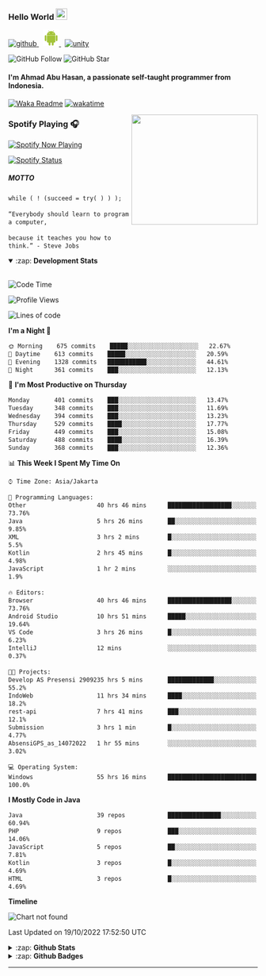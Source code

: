 ### Hello World <img src="https://github.com/eby8zevin/eby8zevin/blob/main/assets/Hi.gif"  width="23" height="23">

<p align="left">
  <a href="https://github.com/eby8zevin" target="_blank">
    <img src="https://github.com/eby8zevin/eby8zevin/blob/main/assets/GitHub.png" alt="github" width="33" height="33"/>
  </a>
  &nbsp;
  <a href="https://github.com/eby8zevin/QRBarcode" target="_blank">
    <img src="https://raw.githubusercontent.com/devicons/devicon/master/icons/android/android-plain.svg" alt="android" width="33" height="33"/>
  </a>
  &nbsp;
  <a href="https://github.com/eby8zevin/unity-ARMarker" target="_blank">
    <img src="https://raw.githubusercontent.com/devicons/devicon/master/icons/unity/unity-original.svg" alt="unity" width="33" height="33"/>
  </a>
</p>

![GitHub Follow](https://img.shields.io/github/followers/eby8zevin.svg?style=social&label=Follow)
![GitHub Star](https://img.shields.io/github/stars/eby8zevin?affiliations=OWNER%2CCOLLABORATOR&style=social&label=Star)

#### I'm Ahmad Abu Hasan, a passionate self-taught programmer from Indonesia.

[![Waka Readme](https://github.com/eby8zevin/eby8zevin/actions/workflows/anmol098.yml/badge.svg)](https://github.com/eby8zevin/eby8zevin/actions/workflows/anmol098.yml)
[![wakatime](https://wakatime.com/badge/user/bbcd646f-1daf-4865-a20e-46d4c803e6f8.svg)](https://wakatime.com/@bbcd646f-1daf-4865-a20e-46d4c803e6f8)

<img src="https://github.com/eby8zevin/eby8zevin/blob/main/assets/Octocat.png" width="255" height="222" align='right'>

### Spotify Playing 🎧

[<img src="https://spotify-now-playing-ahmadabuhasan.vercel.app/api/spotify-playing" alt="Spotify Now Playing" width="350" />](https://open.spotify.com/user/gr3y7pr12w9ol2dy2ccdb10e7)

[<img src="https://readme-spotify-status-ahmadabuhasan.vercel.app/api/run-spotify-status" alt="Spotify Status" width="350" />](https://open.spotify.com/user/gr3y7pr12w9ol2dy2ccdb10e7)

##### MOTTO

```
while ( ! (succeed = try( ) ) );

“Everybody should learn to program a computer,

because it teaches you how to think.” - Steve Jobs
```

<details open>
  <summary> :zap: <b>Development Stats</b> </summary>
<br/>

<!--START_SECTION:waka-->
![Code Time](http://img.shields.io/badge/Code%20Time-1%2C708%20hrs-blue)

![Profile Views](http://img.shields.io/badge/Profile%20Views-17-blue)

![Lines of code](https://img.shields.io/badge/From%20Hello%20World%20I%27ve%20Written-234%20Thousand%20lines%20of%20code-blue)

**I'm a Night 🦉** 

```text
🌞 Morning    675 commits    █████░░░░░░░░░░░░░░░░░░░░   22.67% 
🌆 Daytime    613 commits    █████░░░░░░░░░░░░░░░░░░░░   20.59% 
🌃 Evening    1328 commits   ███████████░░░░░░░░░░░░░░   44.61% 
🌙 Night      361 commits    ███░░░░░░░░░░░░░░░░░░░░░░   12.13%

```
📅 **I'm Most Productive on Thursday** 

```text
Monday       401 commits    ███░░░░░░░░░░░░░░░░░░░░░░   13.47% 
Tuesday      348 commits    ███░░░░░░░░░░░░░░░░░░░░░░   11.69% 
Wednesday    394 commits    ███░░░░░░░░░░░░░░░░░░░░░░   13.23% 
Thursday     529 commits    ████░░░░░░░░░░░░░░░░░░░░░   17.77% 
Friday       449 commits    ███░░░░░░░░░░░░░░░░░░░░░░   15.08% 
Saturday     488 commits    ████░░░░░░░░░░░░░░░░░░░░░   16.39% 
Sunday       368 commits    ███░░░░░░░░░░░░░░░░░░░░░░   12.36%

```


📊 **This Week I Spent My Time On** 

```text
⌚︎ Time Zone: Asia/Jakarta

💬 Programming Languages: 
Other                    40 hrs 46 mins      ██████████████████░░░░░░░   73.76% 
Java                     5 hrs 26 mins       ██░░░░░░░░░░░░░░░░░░░░░░░   9.85% 
XML                      3 hrs 2 mins        █░░░░░░░░░░░░░░░░░░░░░░░░   5.5% 
Kotlin                   2 hrs 45 mins       █░░░░░░░░░░░░░░░░░░░░░░░░   4.98% 
JavaScript               1 hr 2 mins         ░░░░░░░░░░░░░░░░░░░░░░░░░   1.9%

🔥 Editors: 
Browser                  40 hrs 46 mins      ██████████████████░░░░░░░   73.76% 
Android Studio           10 hrs 51 mins      █████░░░░░░░░░░░░░░░░░░░░   19.64% 
VS Code                  3 hrs 26 mins       █░░░░░░░░░░░░░░░░░░░░░░░░   6.23% 
IntelliJ                 12 mins             ░░░░░░░░░░░░░░░░░░░░░░░░░   0.37%

🐱‍💻 Projects: 
Develop AS Presensi 2909235 hrs 5 mins       █████████████░░░░░░░░░░░░   55.2% 
IndoWeb                  11 hrs 34 mins      ████░░░░░░░░░░░░░░░░░░░░░   18.2% 
rest-api                 7 hrs 41 mins       ███░░░░░░░░░░░░░░░░░░░░░░   12.1% 
Submission               3 hrs 1 min         █░░░░░░░░░░░░░░░░░░░░░░░░   4.77% 
AbsensiGPS_as_14072022   1 hr 55 mins        ░░░░░░░░░░░░░░░░░░░░░░░░░   3.02%

💻 Operating System: 
Windows                  55 hrs 16 mins      █████████████████████████   100.0%

```

**I Mostly Code in Java** 

```text
Java                     39 repos            ███████████████░░░░░░░░░░   60.94% 
PHP                      9 repos             ███░░░░░░░░░░░░░░░░░░░░░░   14.06% 
JavaScript               5 repos             ██░░░░░░░░░░░░░░░░░░░░░░░   7.81% 
Kotlin                   3 repos             █░░░░░░░░░░░░░░░░░░░░░░░░   4.69% 
HTML                     3 repos             █░░░░░░░░░░░░░░░░░░░░░░░░   4.69%

```


**Timeline**

![Chart not found](https://raw.githubusercontent.com/eby8zevin/eby8zevin/main/charts/bar_graph.png) 


 Last Updated on 19/10/2022 17:52:50 UTC
<!--END_SECTION:waka-->

</details>

<details>
  <summary> :zap: <b>Github Stats</b> </summary>
<p align="center">:heart:</p>
<p align="center"><a href="https://github.com/eby8zevin">
  <img src="https://github-readme-stats.vercel.app/api?username=eby8zevin&show_icons=true&theme=dark&line_height=20">
  <img src="https://github-readme-stats.vercel.app/api/top-langs/?username=eby8zevin&layout=compact&theme=dark">
</a></p>
<p align="center">
  <a href="https://github.com/eby8zevin">
    <img src="https://github-readme-streak-stats.herokuapp.com/?user=eby8zevin&theme=dark"/>
  </a>
</p>
</details>

<details>
  <summary> :zap: <b>Github Badges</b> </summary>
  <br>
  <a href='https://archiveprogram.github.com/'><img src='https://raw.githubusercontent.com/acervenky/animated-github-badges/master/assets/acbadge.gif' width='40' height='40'></a> 
  <a href='https://docs.github.com/en/developers'><img src='https://raw.githubusercontent.com/acervenky/animated-github-badges/master/assets/devbadge.gif' width='40' height='40'></a> 
  <a href='https://github.com/pricing'><img src='https://raw.githubusercontent.com/acervenky/animated-github-badges/master/assets/pro.gif' width='40' height='40'></a> 
  <a href='https://stars.github.com/'><img src='https://raw.githubusercontent.com/acervenky/animated-github-badges/master/assets/starbadge.gif' width='35' height='35'></a> 
  <a href='https://docs.github.com/en/github/supporting-the-open-source-community-with-github-sponsors'><img src='https://raw.githubusercontent.com/acervenky/animated-github-badges/master/assets/sponsorbadge.gif' width='35' height='35'></a>
</details>

---
